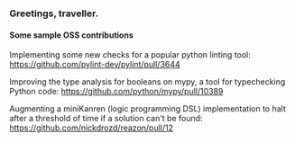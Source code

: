 ### Greetings, traveller.

#### Some sample OSS contributions

Implementing some new checks for a popular python linting tool: https://github.com/pylint-dev/pylint/pull/3644

Improving the type analysis for booleans on mypy, a tool for typechecking Python code: https://github.com/python/mypy/pull/10389

Augmenting a miniKanren (logic programming DSL) implementation to halt after a threshold of time if a solution can't be found: https://github.com/nickdrozd/reazon/pull/12


<!--
**ethan-leba/ethan-leba** is a ✨ _special_ ✨ repository because its `README.md` (this file) appears on your GitHub profile.

Here are some ideas to get you started:

- 🔭 I’m currently working on ...
- 🌱 I’m currently learning ...
- 👯 I’m looking to collaborate on ...
- 🤔 I’m looking for help with ...
- 💬 Ask me about ...
- 📫 How to reach me: ...
- 😄 Pronouns: ...
- ⚡ Fun fact: ...
-->
